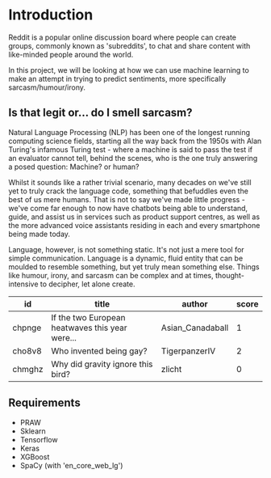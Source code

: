 # Introduction

Reddit is a popular online discussion board where people can create groups, commonly known as 'subreddits', to chat and share content with like-minded people around the world. 

In this project, we will be looking at how we can use machine learning to make an attempt in trying to predict sentiments, more specifically sarcasm/humour/irony.

## Is that legit or... do I smell sarcasm?

Natural Language Processing (NLP) has been one of the longest running computing science fields, starting all the way back from the 1950s with Alan Turing's infamous Turing test - where a machine is said to pass the test if an evaluator cannot tell, behind the scenes, who is the one truly answering a posed question: Machine? or human?

Whilst it sounds like a rather trivial scenario, many decades on we've still yet to truly crack the language code, something that befuddles even the best of us mere humans. That is not to say we've made little progress - we've come far enough to now have chatbots being able to understand, guide, and assist us in services such as product support centres, as well as the more advanced voice assistants residing in each and every smartphone being made today.

Language, however, is not something static. It's not just a mere tool for simple communication. Language is a dynamic, fluid entity that can be moulded to resemble something, but yet truly mean something else. Things like humour, irony, and sarcasm can be complex and at times, thought-intensive to decipher, let alone create.

id|title|author|score
-|-|-|-
chpnge|If the two European heatwaves this year were...|Asian_Canadaball|1
cho8v8|Who invented being gay?|TigerpanzerIV|2
chmghz|Why did gravity ignore this bird?|zlicht|0


## Requirements

* PRAW
* Sklearn
* Tensorflow
* Keras
* XGBoost
* SpaCy (with 'en_core_web_lg')
